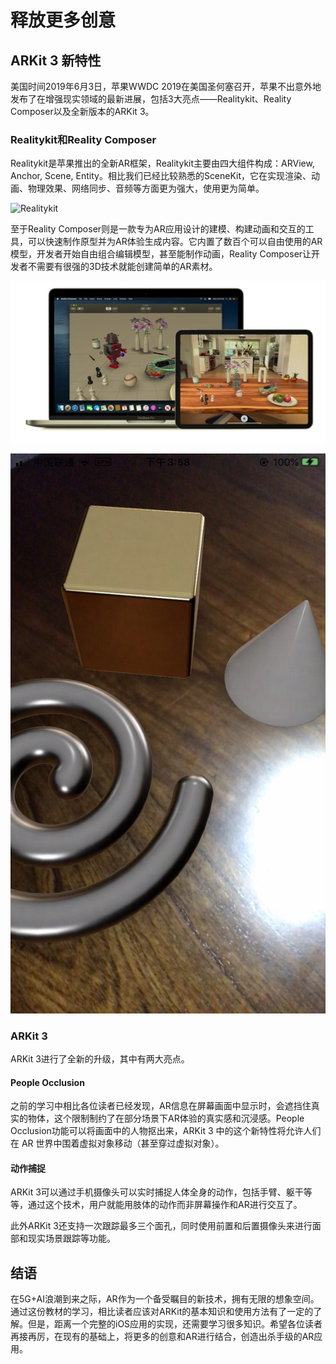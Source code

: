 # 释放更多创意

## ARKit 3 新特性

美国时间2019年6月3日，苹果WWDC 2019在美国圣何塞召开，苹果不出意外地发布了在增强现实领域的最新进展，包括3大亮点——Realitykit、Reality Composer以及全新版本的ARKit 3。

### Realitykit和Reality Composer

Realitykit是苹果推出的全新AR框架，Realitykit主要由四大组件构成：ARView, Anchor, Scene, Entity。相比我们已经比较熟悉的SceneKit，它在实现渲染、动画、物理效果、网络同步、音频等方面更为强大，使用更为简单。

![Realitykit](https://images.xiaozhuanlan.com/photo/2019/a4f13710bb0812b62ac6b555446798d6.png)

至于Reality Composer则是一款专为AR应用设计的建模、构建动画和交互的工具，可以快速制作原型并为AR体验生成内容。它内置了数百个可以自由使用的AR模型，开发者开始自由组合编辑模型，甚至能制作动画，Reality Composer让开发者不需要有很强的3D技术就能创建简单的AR素材。

![Reality Composer](.gitbook/assets/image%20%2831%29.png)

![&#x4F7F;&#x7528;Reality Composer&#x53EF;&#x4EE5;&#x65B9;&#x4FBF;&#x5730;&#x7F16;&#x8F91;&#x6750;&#x8D28;](.gitbook/assets/image%20%2826%29.png)

### ARKit 3

ARKit 3进行了全新的升级，其中有两大亮点。

#### People Occlusion

之前的学习中相比各位读者已经发现，AR信息在屏幕画面中显示时，会遮挡住真实的物体，这个限制制约了在部分场景下AR体验的真实感和沉浸感。People Occlusion功能可以将画面中的人物抠出来，ARKit 3 中的这个新特性将允许人们在 AR 世界中围着虚拟对象移动（甚至穿过虚拟对象）。

#### 动作捕捉

ARKit 3可以通过手机摄像头可以实时捕捉人体全身的动作，包括手臂、躯干等等，通过这个技术，用户就能用肢体的动作而非屏幕操作和AR进行交互了。  
  
此外ARKit 3还支持一次跟踪最多三个面孔，同时使用前置和后置摄像头来进行面部和现实场景跟踪等功能。

## 结语

在5G+AI浪潮到来之际，AR作为一个备受瞩目的新技术，拥有无限的想象空间。通过这份教材的学习，相比读者应该对ARKit的基本知识和使用方法有了一定的了解。但是，距离一个完整的iOS应用的实现，还需要学习很多知识。希望各位读者再接再厉，在现有的基础上，将更多的创意和AR进行结合，创造出杀手级的AR应用。

